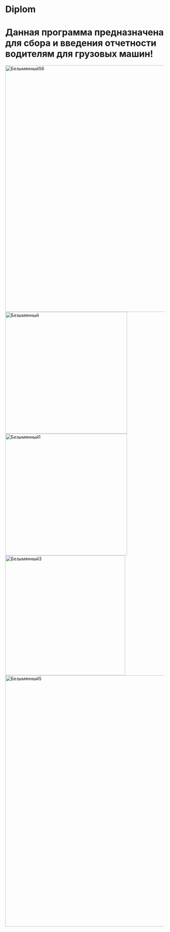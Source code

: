 # Diplom
# Данная программа предназначена для сбора и введения отчетности водителям для грузовых машин!


<img width="780" alt="Безымянный56" src="https://user-images.githubusercontent.com/78380371/222977691-18497a15-20be-4cf4-a111-851cc2e16456.png">



<img width="385" alt="Безымянный" src="https://user-images.githubusercontent.com/78380371/222977462-d73efabf-cb3e-4df3-8e94-098818c4fef5.png">


<img width="385" alt="Безымянный1" src="https://user-images.githubusercontent.com/78380371/222977500-b6b6a9bf-c18f-482f-b1fa-a1945545eee9.png">


<img width="379" alt="Безымянный3" src="https://user-images.githubusercontent.com/78380371/222977523-387a4f4c-6c37-44c3-842a-6763995bcc04.png">


<img width="795" alt="Безымянный5" src="https://user-images.githubusercontent.com/78380371/222977543-ff41dd12-087c-4e16-bf57-a823ac88e24e.png">
